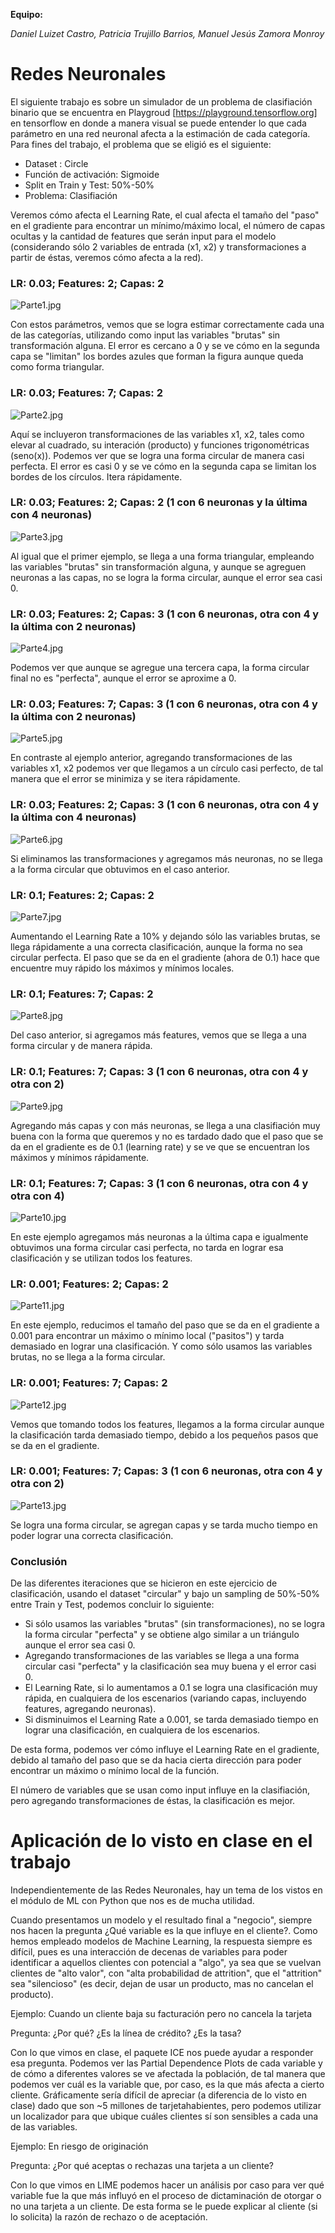 
**Equipo:**

*Daniel Luizet Castro,
Patricia Trujillo Barrios,
Manuel Jesús Zamora Monroy*

# Redes Neuronales

El siguiente trabajo es sobre un simulador de un problema de clasifiación binario que se encuentra en Playgroud [https://playground.tensorflow.org] en tensorflow en donde a manera visual se puede entender lo que cada parámetro en una red neuronal afecta a la estimación de cada categoría. Para fines del trabajo, el problema que se eligió es el siguiente:

* Dataset : Circle
* Función de activación: Sigmoide
* Split en Train y Test: 50%-50%
* Problema: Clasifiación

Veremos cómo afecta el Learning Rate, el cual afecta el tamaño del "paso" en el gradiente para encontrar un mínimo/máximo local, el número de capas ocultas y la cantidad de features que serán input para el modelo (considerando sólo 2 variables de entrada (x1, x2) y transformaciones a partir de éstas, veremos cómo afecta a la red).

### LR: 0.03; Features: 2; Capas: 2

![Parte1.jpg](attachment:Parte1.jpg)

Con estos parámetros, vemos que se logra estimar correctamente cada una de las categorías, utilizando como input las variables "brutas" sin transformación alguna. El error es cercano a 0 y se ve cómo en la segunda capa se "limitan" los bordes azules que forman la figura aunque queda como forma triangular.

### LR: 0.03; Features: 7; Capas: 2

![Parte2.jpg](attachment:Parte2.jpg)

Aquí se incluyeron transformaciones de las variables x1, x2, tales como elevar al cuadrado, su interación (producto) y funciones trigonométricas (seno(x)). Podemos ver que se logra una forma circular de manera casi perfecta. El error es casi 0 y se ve cómo en la segunda capa se limitan los bordes de los círculos. Itera rápidamente.

### LR: 0.03; Features: 2; Capas: 2 (1 con 6 neuronas y la última con 4 neuronas)

![Parte3.jpg](attachment:Parte3.jpg)

Al igual que el primer ejemplo, se llega a una forma triangular, empleando las variables "brutas" sin transformación alguna, y aunque se agreguen neuronas a las capas, no se logra la forma circular, aunque el error sea casi 0.

### LR: 0.03; Features: 2; Capas: 3 (1 con 6 neuronas, otra con 4 y la última con 2 neuronas)

![Parte4.jpg](attachment:Parte4.jpg)

Podemos ver que aunque se agregue una tercera capa, la forma circular final no es "perfecta", aunque el error se aproxime a 0.

### LR: 0.03; Features: 7; Capas: 3 (1 con 6 neuronas, otra con 4 y la última con 2 neuronas)

![Parte5.jpg](attachment:Parte5.jpg)

En contraste al ejemplo anterior, agregando transformaciones de las variables x1, x2 podemos ver que llegamos a un círculo casi perfecto, de tal manera que el error se minimiza y se itera rápidamente.

### LR: 0.03; Features: 2; Capas: 3 (1 con 6 neuronas, otra con 4 y la última con 4 neuronas)

![Parte6.jpg](attachment:Parte6.jpg)

Si eliminamos las transformaciones y agregamos más neuronas, no se llega a la forma circular que obtuvimos en el caso anterior.

### LR: 0.1; Features: 2; Capas: 2

![Parte7.jpg](attachment:Parte7.jpg)

Aumentando el Learning Rate a 10% y dejando sólo las variables brutas, se llega rápidamente a una correcta clasificación, aunque la forma no sea circular perfecta. El paso que se da en el gradiente (ahora de 0.1) hace que encuentre muy rápido los máximos y mínimos locales.

### LR: 0.1; Features: 7; Capas: 2

![Parte8.jpg](attachment:Parte8.jpg)

Del caso anterior, si agregamos más features, vemos que se llega a una forma circular y de manera rápida.

### LR: 0.1; Features: 7; Capas: 3 (1 con 6 neuronas, otra con 4 y otra con 2)

![Parte9.jpg](attachment:Parte9.jpg)

Agregando más capas y con más neuronas, se llega a una clasifiación muy buena con la forma que queremos y no es tardado dado que el paso que se da en el gradiente es de 0.1 (learning rate) y se ve que se encuentran los máximos y mínimos rápidamente.

### LR: 0.1; Features: 7; Capas: 3 (1 con 6 neuronas, otra con 4 y otra con 4)

![Parte10.jpg](attachment:Parte10.jpg)

En este ejemplo agregamos más neuronas a la última capa e igualmente obtuvimos una forma circular casi perfecta, no tarda en lograr esa clasificación y se utilizan todos los features.

### LR: 0.001; Features: 2; Capas: 2

![Parte11.jpg](attachment:Parte11.jpg)

En este ejemplo, reducimos el tamaño del paso que se da en el gradiente a 0.001 para encontrar un máximo o mínimo local ("pasitos") y tarda demasiado en lograr una clasificación. Y como sólo usamos las variables brutas, no se llega a la forma circular.

### LR: 0.001; Features: 7; Capas: 2

![Parte12.jpg](attachment:Parte12.jpg)

Vemos que tomando todos los features, llegamos a la forma circular aunque la clasificación tarda demasiado tiempo, debido a los pequeños pasos que se da en el gradiente.

### LR: 0.001; Features: 7; Capas: 3 (1 con 6 neuronas, otra con 4 y otra con 2)

![Parte13.jpg](attachment:Parte13.jpg)

Se logra una forma circular, se agregan capas y se tarda mucho tiempo en poder lograr una correcta clasificación.

### Conclusión

De las diferentes iteraciones que se hicieron en este ejercicio de clasificación, usando el dataset "circular" y bajo un sampling de 50%-50% entre Train y Test, podemos concluir lo siguiente:

* Si sólo usamos las variables "brutas" (sin transformaciones), no se logra la forma circular "perfecta" y se obtiene algo similar a un triángulo aunque el error sea casi 0.
* Agregando transformaciones de las variables se llega a una forma circular casi "perfecta" y la clasificación sea muy buena y el error casi 0.
* El Learning Rate, si lo aumentamos a 0.1 se logra una clasificación muy rápida, en cualquiera de los escenarios (variando capas, incluyendo features, agregando neuronas).
* Si disminuimos el Learning Rate a 0.001, se tarda demasiado tiempo en lograr una clasificación, en cualquiera de los escenarios.

De esta forma, podemos ver cómo influye el Learning Rate en el gradiente, debido al tamaño del paso que se da hacia cierta dirección para poder encontrar un máximo o mínimo local de la función.

El número de variables que se usan como input influye en la clasifiación, pero agregando transformaciones de éstas, la clasificación es mejor.

# Aplicación de lo visto en clase en el trabajo

Independientemente de las Redes Neuronales, hay un tema de los vistos en el módulo de ML con Python que nos es de mucha utilidad.

Cuando presentamos un modelo y el resultado final a "negocio", siempre nos hacen la pregunta ¿Qué variable es la que influye en el cliente?. Como hemos empleado modelos de Machine Learning, la respuesta siempre es difícil, pues es una interacción de decenas de variables para poder identificar a aquellos clientes con potencial a "algo", ya sea que se vuelvan clientes de "alto valor", con "alta probabilidad de attrition", que el "attrition" sea "silencioso" (es decir, dejan de usar un producto, mas no cancelan el producto).

Ejemplo: Cuando un cliente baja su facturación pero no cancela la tarjeta

Pregunta: ¿Por qué? ¿Es la línea de crédito? ¿Es la tasa?

Con lo que vimos en clase, el paquete ICE nos puede ayudar a responder esa pregunta. Podemos ver las Partial Dependence Plots de cada variable y de cómo a diferentes valores se ve afectada la población, de tal manera que podemos ver cuál es la variable que, por caso, es la que más afecta a cierto cliente. Gráficamente sería difícil de apreciar (a diferencia de lo visto en clase) dado que son ~5 millones de tarjetahabientes, pero podemos utilizar un localizador para que ubique cuáles clientes sí son sensibles a cada una de las variables.

Ejemplo: En riesgo de originación

Pregunta: ¿Por qué aceptas o rechazas una tarjeta a un cliente?

Con lo que vimos en LIME podemos hacer un análisis por caso para ver qué variable fue la que más influyó en el proceso de dictaminación de otorgar o no una tarjeta a un cliente. De esta forma se le puede explicar al cliente (si lo solicita) la razón de rechazo o de aceptación.
